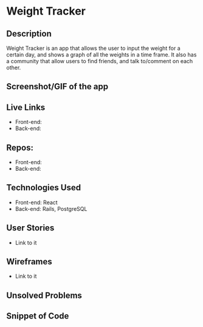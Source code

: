 # Weight Tracker

## Description

Weight Tracker is an app that allows the user to input the weight for a certain day, and shows a graph of all the weights in a time frame. It also has a community that allow users to find friends, and talk to/comment on each other.

## Screenshot/GIF of the app

## Live Links

- Front-end:
- Back-end:

## Repos:

- Front-end:
- Back-end:

## Technologies Used

- Front-end: React
- Back-end: Rails, PostgreSQL

## User Stories

- Link to it

## Wireframes

- Link to it

## Unsolved Problems

## Snippet of Code
